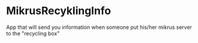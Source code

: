 # MikrusRecyklingInfo
 App that will send you information when someone put his/her mikrus server to the "recycling box"
